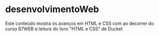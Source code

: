 # desenvolvimentoWeb
Este conteúdo mostra os avanços em HTML e CSS com ao decorrer do curso B7WEB e leitura do livro "HTML e CSS" de Ducket 
